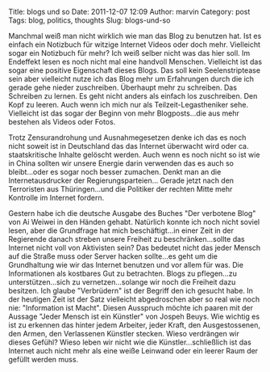 Title: blogs und so
Date: 2011-12-07 12:09
Author: marvin
Category: post
Tags: blog, politics, thoughts
Slug: blogs-und-so

Manchmal weiß man nicht wirklich wie man das Blog zu benutzen hat. Ist
es einfach ein Notizbuch für witzige Internet Videos oder doch mehr.
Vielleicht sogar ein Notizbuch für mehr? Ich weiß selber nicht was das
hier soll. Im Endeffekt lesen es noch nicht mal eine handvoll Menschen.
Vielleicht ist das sogar eine positive Eigenschaft dieses Blogs. Das
soll kein Seelenstriptease sein aber vielleicht nutze ich das Blog mehr
um Erfahrungen durch die ich gerade gehe nieder zuschreiben. Überhaupt
mehr zu schreiben. Das Schreiben zu lernen. Es geht nicht anders als
einfach los zuschreiben. Den Kopf zu leeren. Auch wenn ich mich nur als
Teilzeit-Legastheniker sehe. Vielleicht ist das sogar der Beginn von
mehr Blogposts...die aus mehr bestehen als Videos oder Fotos.

Trotz Zensurandrohung und Ausnahmegesetzen denke ich das es noch nicht
soweit ist in Deutschland das das Internet überwacht wird oder ca.
staatskritische Inhalte gelöscht werden. Auch wenn es noch nicht so ist
wie in China sollten wir unsere Energie darin verwenden das es auch so
bleibt...oder es sogar noch besser zumachen. Denkt man an die
Internetausdrucker der Regierungsparteien... Gerade jetzt nach den
Terroristen aus Thüringen...und die Politiker der rechten Mitte mehr
Kontrolle im Internet fordern.

Gestern habe ich die deutsche Ausgabe des Buches "Der verbotene Blog"
von Ai Weiwei in den Händen gehabt. Natürlich konnte ich noch nicht
soviel lesen, aber die Grundfrage hat mich beschäftigt...in einer Zeit
in der Regierende danach streben unsere Freiheit zu beschränken...sollte
das Internet nicht voll von Aktivisten sein? Das bedeutet nicht das
jeder Mensch auf die Straße muss oder Server hacken sollte...es geht um
die Grundhaltung wie wir das Internet benutzen und vor allem für was.
Die Informationen als kostbares Gut zu betrachten. Blogs zu pflegen...zu
unterstützen...sich zu vernetzen...solange wir noch die Freiheit dazu
besitzen. Ich glaube "Verbrüdern" ist der Begriff den ich gesucht habe.
In der heutigen Zeit ist der Satz vielleicht abgedroschen aber so real
wie noch nie: "Information ist Macht". Diesen Ausspruch möchte ich
paaren mit der Aussage "Jeder Mensch ist ein Künstler" von Jospeh Beuys.
Wie wichtig es ist zu erkennen das hinter jedem Arbeiter, jeder Kraft,
den Ausgestossenen, den Armen, den Verlassenen Künstler stecken. Wieso
verdrängen wir dieses Gefühl? Wieso leben wir nicht wie die
Künstler...schließlich ist das Internet auch nicht mehr als eine weiße
Leinwand oder ein leerer Raum der gefüllt werden muss.

